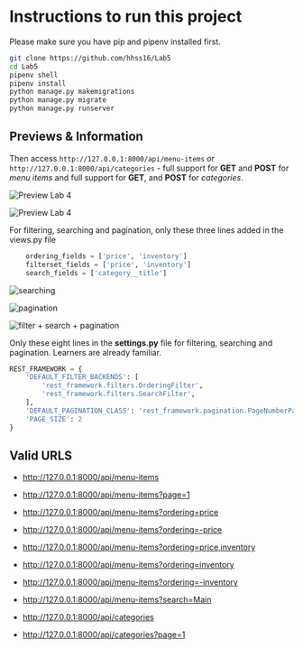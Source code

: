 # Instructions to run this project

Please make sure you have pip and pipenv installed first. 

```sh
git clone https://github.com/hhss16/Lab5
cd Lab5
pipenv shell
pipenv install 
python manage.py makemigrations 
python manage.py migrate
python manage.py runserver
```

## Previews & Information

Then access `http://127.0.0.1:8000/api/menu-items` or `http://127.0.0.1:8000/api/categories` - full support for **GET** and **POST** for *menu items* and full support for **GET**, and **POST** for *categories*. 

![Preview Lab 4](https://res.cloudinary.com/dpebhamdp/image/upload/v1667830608/Labs/Lab%204/categories_fkzqmm.png)

![Preview Lab 4](https://res.cloudinary.com/dpebhamdp/image/upload/v1667830608/Labs/Lab%204/menu-items_jaua4i.png)


For filtering, searching and pagination, only these three lines added in the views.py file 

```python
    ordering_fields = ['price', 'inventory']
    filterset_fields = ['price', 'inventory']
    search_fields = ['category__title']
```

![searching](https://res.cloudinary.com/dpebhamdp/image/upload/v1667830607/Labs/Lab%204/search_seecz8.png)

![pagination](https://res.cloudinary.com/dpebhamdp/image/upload/v1667830607/Labs/Lab%204/pagination_srxean.png)

![filter + search + pagination](https://res.cloudinary.com/dpebhamdp/image/upload/v1667830608/Labs/Lab%204/search_filter_pagination_hnhgrh.png)


Only these eight lines in the **settings.py** file for filtering, searching and pagination. Learners are already familiar. 

```python
REST_FRAMEWORK = {
    'DEFAULT_FILTER_BACKENDS': [
        'rest_framework.filters.OrderingFilter',
        'rest_framework.filters.SearchFilter',
    ],
    'DEFAULT_PAGINATION_CLASS': 'rest_framework.pagination.PageNumberPagination',
    'PAGE_SIZE': 2
}
```

## Valid URLS
* http://127.0.0.1:8000/api/menu-items 
* http://127.0.0.1:8000/api/menu-items?page=1
* http://127.0.0.1:8000/api/menu-items?ordering=price
* http://127.0.0.1:8000/api/menu-items?ordering=-price
* http://127.0.0.1:8000/api/menu-items?ordering=price,inventory
* http://127.0.0.1:8000/api/menu-items?ordering=inventory
* http://127.0.0.1:8000/api/menu-items?ordering=-inventory
* http://127.0.0.1:8000/api/menu-items?search=Main

* http://127.0.0.1:8000/api/categories
* http://127.0.0.1:8000/api/categories?page=1 
